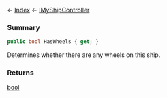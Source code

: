 ← [Index](Api-Index) ← [IMyShipController](Sandbox.ModAPI.Ingame.IMyShipController)

### Summary

```csharp
public bool HasWheels { get; }
```

Determines whether there are any wheels on this ship.

### Returns

[bool](System.Boolean)

